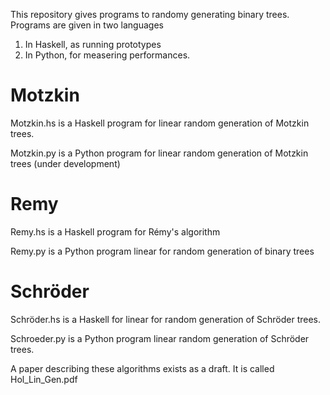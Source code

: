 This repository gives programs to randomy generating binary trees.
Programs are given in two languages
  1. In Haskell, as running prototypes
  2. In Python, for measering performances.
# Motzkin
Motzkin.hs is a Haskell program for linear random generation of Motzkin trees.

Motzkin.py is a Python program for linear random generation of Motzkin trees (under development)
# Remy
Remy.hs is a Haskell program for Rémy's  algorithm

Remy.py is a Python program  linear for random generation of binary trees
# Schröder
Schröder.hs is a Haskell for linear for random generation of Schröder trees.

Schroeder.py is a Python program  linear random generation of Schröder trees.


A paper describing these algorithms exists as a draft. It is called Hol_Lin_Gen.pdf
